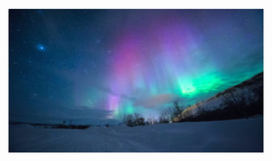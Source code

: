 ![My image of aurora](https://github.com/Carriewongd/markdown-portfolio/blob/Carriewongd-patch-1/Aurora1-webdevpuneet.jpg)
